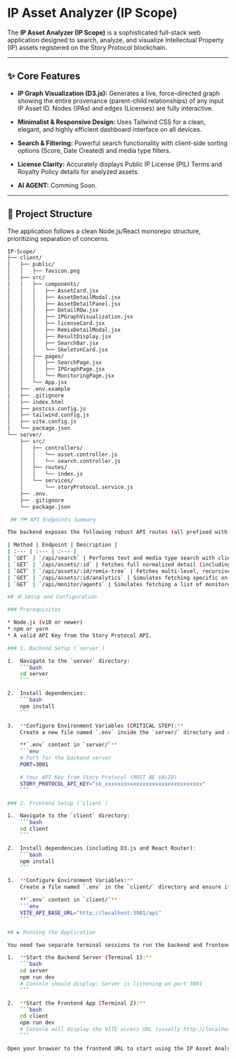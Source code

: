 # IP Asset Analyzer (IP Scope)

The **IP Asset Analyzer (IP Scope)** is a sophisticated full-stack web application designed to search, analyze, and visualize Intellectual Property (IP) assets registered on the Story Protocol blockchain.

---

## ✨ Core Features

* **IP Graph Visualization (D3.js):** Generates a live, force-directed graph showing the entire provenance (parent-child relationships) of any input IP Asset ID. Nodes (IPAs) and edges (Licenses) are fully interactive.

* **Minimalist & Responsive Design:** Uses Tailwind CSS for a clean, elegant, and highly efficient dashboard interface on all devices.

* **Search & Filtering:** Powerful search functionality with client-side sorting options (Score, Date Created) and media type filters.

* **License Clarity:** Accurately displays Public IP License (PIL) Terms and Royalty Policy details for analyzed assets.

* **AI AGENT:** Comming Soon.

---

## 📂 Project Structure

The application follows a clean Node.js/React monorepo structure, prioritizing separation of concerns.

```bash
IP-Scope/
├── client/
│   ├── public/  
│   │   ├── favicon.png         
│   ├── src/
│   │   ├── components/    
│   │   │   ├── AssetCard.jsx
│   │   │   ├── AssetDetailModal.jsx 
│   │   │   ├── AssetDetailPanel.jsx 
│   │   │   ├── DetailROw.jsx  
│   │   │   ├── IPGraphVisualization.jsx
│   │   │   ├── licenseCard.jsx
│   │   │   ├── RemixDetailModal.jsx 
│   │   │   ├── ResultDisplay.jsx 
│   │   │   ├── SearchBar.jsx  
│   │   │   └── SkeletonCard.jsx
│   │   ├── pages/               
│   │   │   ├── SearchPage.jsx   
│   │   │   ├── IPGraphPage.jsx  
│   │   │   └── MonitoringPage.jsx 
│   │   └── App.jsx              
│   ├── .env.example
│   ├── .gitignore
│   ├── index.html
│   ├── postcss.config.js
│   ├── tailwind.config.js
│   ├── vite.config.js
│   └── package.json
└── server/                      
    ├── src/
    │   ├── controllers/         
    │   │   └── asset.controller.js 
    │   │   └── search.controller.js
    │   ├── routes/
    │   │   └── index.js  
    │   └── services/
    │       └── storyProtocol.service.js 
    ├── .env.
    ├── .gitignore
    └── package.json

 ## 🗺️ API Endpoints Summary

The backend exposes the following robust API routes (all prefixed with `/api`):

| Method | Endpoint | Description |
| :--- | :--- | :--- |
| `GET` | `/api/search` | Performs text and media type search with client-side sorting. |
| `GET` | `/api/assets/:id` | Fetches full normalized detail (including licenses) for a single IP Asset. |
| `GET` | `/api/assets/:id/remix-tree` | Fetches multi-level, recursive derivative and parent data for graph visualization. |
| `GET` | `/api/assets/:id/analytics` | Simulates fetching specific on-chain metrics (Royalty Split, Dispute Status). |
| `GET` | `/api/monitor/agents` | Simulates fetching a list of monitored IP assets. |

## ⚙️ Setup and Configuration

### Prerequisites

* Node.js (v18 or newer)
* npm or yarn
* A valid API Key from the Story Protocol API.

### 1. Backend Setup (`server`)

1.  Navigate to the `server` directory:
    ```bash
    cd server
    ```

2.  Install dependencies:
    ```bash
    npm install
    ```

3.  **Configure Environment Variables (CRITICAL STEP):**
    Create a new file named `.env` inside the `server/` directory and replace the placeholder with your actual Story Protocol API Key.

    **`.env` content in `server/`**
    ```env
    # Port for the backend server
    PORT=3001

    # Your API Key from Story Protocol (MUST BE VALID)
    STORY_PROTOCOL_API_KEY="sk_xxxxxxxxxxxxxxxxxxxxxxxxxxxxxxx" 
    ```

### 2. Frontend Setup (`client`)

1.  Navigate to the `client` directory:
    ```bash
    cd client
    ```

2.  Install dependencies (including D3.js and React Router):
    ```bash
    npm install
    ```

3.  **Configure Environment Variables:**
    Create a file named `.env` in the `client/` directory and ensure it points to the backend URL.

    **`.env` content in `client/`**
    ```env
    VITE_API_BASE_URL="http://localhost:3001/api"
    ```

## ▶️ Running the Application

You need two separate terminal sessions to run the backend and frontend concurrently.

1.  **Start the Backend Server (Terminal 1):**
    ```bash
    cd server
    npm run dev
    # Console should display: Server is listening on port 3001
    ```

2.  **Start the Frontend App (Terminal 2):**
    ```bash
    cd client
    npm run dev
    # Console will display the VITE access URL (usually http://localhost:5173)
    ```

Open your browser to the frontend URL to start using the IP Asset Analyzer.